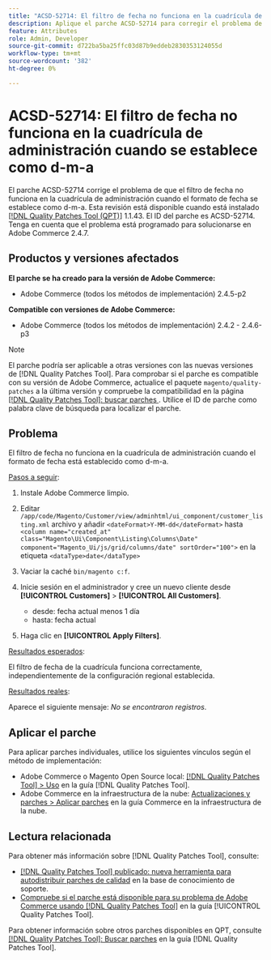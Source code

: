 ```yaml
---
title: "ACSD-52714: El filtro de fecha no funciona en la cuadrícula de administración cuando se establece como d-m-a"
description: Aplique el parche ACSD-52714 para corregir el problema de Adobe Commerce en el que el filtro de fecha no funciona en la cuadrícula de administración cuando el formato de fecha se establece como d-m-a.
feature: Attributes
role: Admin, Developer
source-git-commit: d722ba5ba25ffc03d87b9eddeb2830353124055d
workflow-type: tm+mt
source-wordcount: '382'
ht-degree: 0%

---
```


# ACSD-52714: El filtro de fecha no funciona en la cuadrícula de administración cuando se establece como d-m-a

El parche ACSD-52714 corrige el problema de que el filtro de fecha no funciona en la cuadrícula de administración cuando el formato de fecha se establece como d-m-a. Esta revisión está disponible cuando está instalado [[!DNL Quality Patches Tool (QPT)]](https://experienceleague.adobe.com/en/docs/commerce-knowledge-base/kb/announcements/commerce-announcements/magento-quality-patches-released-new-tool-to-self-serve-quality-patches) 1.1.43. El ID del parche es ACSD-52714. Tenga en cuenta que el problema está programado para solucionarse en Adobe Commerce 2.4.7.

## Productos y versiones afectados

**El parche se ha creado para la versión de Adobe Commerce:**

* Adobe Commerce (todos los métodos de implementación) 2.4.5-p2

**Compatible con versiones de Adobe Commerce:**

* Adobe Commerce (todos los métodos de implementación) 2.4.2 - 2.4.6-p3

>[!NOTE]
>
>El parche podría ser aplicable a otras versiones con las nuevas versiones de [!DNL Quality Patches Tool]. Para comprobar si el parche es compatible con su versión de Adobe Commerce, actualice el paquete `magento/quality-patches` a la última versión y compruebe la compatibilidad en la página [[!DNL Quality Patches Tool]: buscar parches ](https://experienceleague.adobe.com/tools/commerce-quality-patches/index.html). Utilice el ID de parche como palabra clave de búsqueda para localizar el parche.

## Problema

El filtro de fecha no funciona en la cuadrícula de administración cuando el formato de fecha está establecido como d-m-a.

<u>Pasos a seguir</u>:

1. Instale Adobe Commerce limpio.
1. Editar
   `/app/code/Magento/Customer/view/adminhtml/ui_component/customer_listing.xml`
archivo y añadir
   `<dateFormat>Y-MM-dd</dateFormat>`
hasta
   `<column name="created_at" class="Magento\Ui\Component\Listing\Columns\Date" component="Magento_Ui/js/grid/columns/date" sortOrder="100">`
en la etiqueta
   `<dataType>date</dataType>`

1. Vaciar la caché `bin/magento c:f`.
1. Inicie sesión en el administrador y cree un nuevo cliente desde **[!UICONTROL Customers]** > **[!UICONTROL All Customers]**.

   * desde: fecha actual menos 1 día
   * hasta: fecha actual

1. Haga clic en **[!UICONTROL Apply Filters]**.

<u>Resultados esperados</u>:

El filtro de fecha de la cuadrícula funciona correctamente, independientemente de la configuración regional establecida.

<u>Resultados reales</u>:

Aparece el siguiente mensaje: *No se encontraron registros*.

## Aplicar el parche

Para aplicar parches individuales, utilice los siguientes vínculos según el método de implementación:

* Adobe Commerce o Magento Open Source local: [[!DNL Quality Patches Tool] > Uso](https://experienceleague.adobe.com/docs/commerce-operations/tools/quality-patches-tool/usage.html) en la guía [!DNL Quality Patches Tool].
* Adobe Commerce en la infraestructura de la nube: [Actualizaciones y parches > Aplicar parches](https://experienceleague.adobe.com/docs/commerce-cloud-service/user-guide/develop/upgrade/apply-patches.html) en la guía Commerce en la infraestructura de la nube.

## Lectura relacionada

Para obtener más información sobre [!DNL Quality Patches Tool], consulte:

* [[!DNL Quality Patches Tool] publicado: nueva herramienta para autodistribuir parches de calidad](https://experienceleague.adobe.com/en/docs/commerce-knowledge-base/kb/announcements/commerce-announcements/magento-quality-patches-released-new-tool-to-self-serve-quality-patches) en la base de conocimiento de soporte.
* [Compruebe si el parche está disponible para su problema de Adobe Commerce usando [!DNL Quality Patches Tool]](/help/tools/quality-patches-tool/patches-available-in-qpt/check-patch-for-magento-issue-with-magento-quality-patches.md) en la guía [!UICONTROL Quality Patches Tool].


Para obtener información sobre otros parches disponibles en QPT, consulte [[!DNL Quality Patches Tool]: Buscar parches](https://experienceleague.adobe.com/tools/commerce-quality-patches/index.html) en la guía [!DNL Quality Patches Tool].
